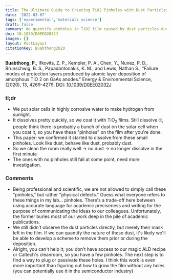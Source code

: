 ```yaml
---
title: The Ultimate Guide to Creating TiO2 Pinholes with Dust Particles
date: '2022-03-07'
tags: ['experimental','materials science']
draft: false
summary: We quantify pinholes in TiO2 film caused by dust particles during the deposition
doi: 10.1039/D0EE02032J
images: []
layout: PostLayout
citationKey: Buabthong2020
---
```


**Buabthong, P.**, Ifkovits, Z. P., Kempler, P. A., Chen, Y., Nunez, P. D., Brunschwig, B. S., Papadantonakis, K. M., and Lewis, Nathan S., "Failure modes of protection layers produced by atomic layer deposition of amorphous TiO 2 on GaAs anodes." Energy & Environmental Science, (2020), 13, 4269-4279. [DOI: 10.1039/D0EE02032J](https://doi.org/10.1039/D0EE02032J)

### tl;dr
- We put solar cells in highly corrosive water to make hydrogen from sunlight.
- It dissolves pretty quickly, so we coat it with TiO<sub>2</sub> films. Still dissolve 🙄, people think there is probably a bunch of dust on the solar cell when you coat it, so you have these "pinholes" on the film after you're done. 
- This paper: we confirmed it started to dissolve from these small pinholes. Look like dust, behave like dust, probably dust. 
- So we clean the room really well -> no dust -> no longer dissolve in the first minute 
- The ones with no pinholes still fail at some point, need more investigation. 


### Comments
- Being professional and scientific, we are not allowed to simply call these "pinholes," but rather "physical defects." Guess what everyone refers to these things in my lab... pinholes. There's a trade-off here between using accurate language for academic preciseness and writing for the purpose of communicating the ideas to our colleagues. Unfortunately, the former buries most of our work deep in the pile of academic publications. 
- We still didn't observe the dust particles directly, but merely their mask left in the film. If we can quantify the nature of these dust, it's likely we'll be able to develop a scheme to remove them prior or during the deposition.
- Alright, you can't help it; you don't have access to our magic ALD recipe or Caltech's cleanroom, so you have a few pinholes. The next step is to find a way to plug or passivate these holes. I think this work is even more important than figuring out how to grow the film without any holes. (you can potentially use it in the semiconductor industry)